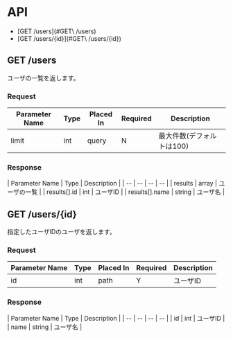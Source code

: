 # API

- [GET /users](#GET\ /users)
- [GET /users/{id}](#GET\ /users/{id})


## GET /users

ユーザの一覧を返します。


### Request

| Parameter Name | Type | Placed In | Required | Description |
| -- | -- | -- | -- | -- |
| limit | int | query | N | 最大件数(デフォルトは100) |


### Response

| Parameter Name | Type | Description |
| -- | -- | -- | -- |
| results | array | ユーザの一覧 |
| results[].id | int | ユーザID |
| results[].name | string | ユーザ名 |

## GET /users/{id}

指定したユーザIDのユーザを返します。


### Request

| Parameter Name | Type | Placed In | Required | Description |
| -- | -- | -- | -- | -- |
| id | int | path | Y | ユーザID |


### Response

| Parameter Name | Type | Description |
| -- | -- | -- | -- |
| id | int | ユーザID |
| name | string | ユーザ名 |
